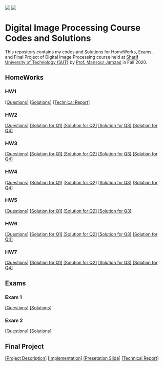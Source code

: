 ![](https://img.shields.io/github/license/PouyaKhn/DIP_HWs_Project_Exams)
![](https://img.shields.io/github/repo-size/PouyaKhn/DIP_HWs_Project_Exams)

# Digital Image Processing Course Codes and Solutions
This repository contains my codes and Solutions for HomeWorks, Exams, and Final Project of Digital Image Processing course held at [Sharif University of Technology (SUT)](https://en.sharif.edu/) by [Prof. Mansour Jamzad](https://scholar.google.com/citations?user=oKz2WAkAAAAJ&hl=en) in Fall 2020.

## HomeWorks

### HW1

[[Questions]](HWs/HW1/HW1_Questions.pdf) [[Solutions]](HWs/HW1/Solutions) [[Technical Report]](HWs/HW1/Report/report_HW1.pdf)

### HW2

[[Questions]](HWs/HW2/HW2_Questions.pdf) [[Solution for Q1]](HWs/HW2/Q1) [[Solution for Q2]](HWs/HW2/Q2) [[Solution for Q3]](HWs/HW2/Q3) [[Solution for Q4]](HWs/HW2/Q4)

### HW3

[[Questions]](HWs/HW3/HW3_Questions.pdf) [[Solution for Q1]](HWs/HW3/Q1) [[Solution for Q2]](HWs/HW3/Q2) [[Solution for Q3]](HWs/HW3/Q3) [[Solution for Q4]](HWs/HW3/Q4)

### HW4

[[Questions]](HWs/HW4/HW4_Questions.pdf) [[Solution for Q1]](HWs/HW4/Q1) [[Solution for Q2]](HWs/HW4/Q2) [[Solution for Q3]](HWs/HW4/Q3) [[Solution for Q4]](HWs/HW4/Q4)

### HW5

[[Questions]](HWs/HW5/HW5_Questions.pdf) [[Solution for Q1]](HWs/HW5/Q1) [[Solution for Q2]](HWs/HW5/Q2) [[Solution for Q3]](HWs/HW5/Q3)

### HW6

[[Questions]](HWs/HW6/HW6_Questions.pdf) [[Solution for Q1]](HWs/HW6/Q1) [[Solution for Q2]](HWs/HW6/Q2) [[Solution for Q3]](HWs/HW6/Q3) [[Solution for Q4]](HWs/HW6/Q4)

### HW7

[[Questions]](HWs/HW7/HW7_Questions.pdf) [[Solution for Q1]](HWs/HW7/Q1) [[Solution for Q2]](HWs/HW7/Q2) [[Solution for Q3]](HWs/HW7/Q3) [[Solution for Q4]](HWs/HW7/Q4)

## Exams

### Exam 1

[[Questions]](Exams/Exam1/exam1_Questions.pdf) [[Solutions]](Exams/Exam1/exam1_Solutions.pdf)

### Exam 2

[[Questions]](Exams/Exam2/exam2_Questions.pdf) [[Solutions]](Exams/Exam2/exam2_Solutions.pdf)

## Final Project

[[Project Description]](Final_Project/Original_Paper.pdf) [[Implementation]](Final_Project/Codes) [[Presetation Slide]](Final_Project/Presentation_Slides/Presentation_Slides.pptx)  [[Technical Report]](Final_Project/Technical_Report/Technical_Report.pdf)
